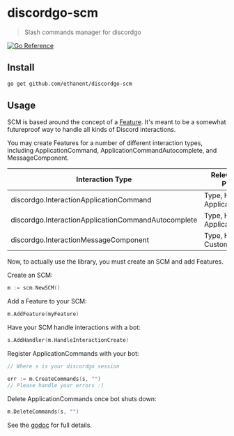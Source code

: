 # discordgo-scm

> Slash commands manager for discordgo

[![Go Reference](https://pkg.go.dev/badge/github.com/ethanent/discordgo-scm.svg)](https://pkg.go.dev/github.com/ethanent/discordgo-scm)

## Install

```sh
go get github.com/ethanent/discordgo-scm
```

## Usage

SCM is based around the concept of a [Feature](https://pkg.go.dev/github.com/ethanent/discordgo-scm#Feature). It's meant
to be a somewhat futureproof way to handle all kinds of Discord interactions.

You may create Features for a number of different interaction types, including ApplicationCommand,
ApplicationCommandAutocomplete, and MessageComponent.

| Interaction Type                                    | Relevant Feature Properties       |
|-----------------------------------------------------|-----------------------------------|
| discordgo.InteractionApplicationCommand             | Type, Handler, ApplicationCommand |
| discordgo.InteractionApplicationCommandAutocomplete | Type, Handler, ApplicationCommand |
| discordgo.InteractionMessageComponent               | Type, Handler, CustomID           |

Now, to actually use the library, you must create an SCM and add Features.

Create an SCM:

```go
m := scm.NewSCM()
```

Add a Feature to your SCM:

```go
m.AddFeature(myFeature)
```

Have your SCM handle interactions with a bot:

```go
s.AddHandler(m.HandleInteractionCreate)
```

Register ApplicationCommands with your bot:

```go
// Where s is your discordgo session

err := m.CreateCommands(s, "")
// Please handle your errors :)
```

Delete ApplicationCommands once bot shuts down:

```go
m.DeleteCommands(s, "")
```

See the [godoc](https://pkg.go.dev/github.com/ethanent/discordgo-scm) for full details.

